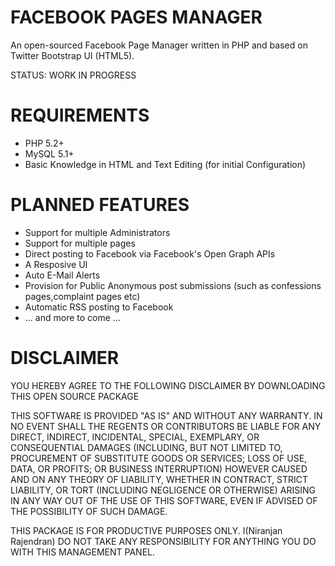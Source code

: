 FACEBOOK PAGES MANAGER
======================

An open-sourced Facebook Page Manager written in PHP and based on Twitter Bootstrap UI (HTML5).

STATUS: WORK IN PROGRESS

REQUIREMENTS
============

* PHP 5.2+
* MySQL 5.1+
* Basic Knowledge in HTML and Text Editing (for initial Configuration)

PLANNED FEATURES
================

* Support for multiple Administrators
* Support for multiple pages
* Direct posting to Facebook via Facebook's Open Graph APIs
* A Resposive UI
* Auto E-Mail Alerts
* Provision for Public Anonymous post submissions (such as confessions pages,complaint pages etc)
* Automatic RSS posting to Facebook
* ... and more to come ...

DISCLAIMER
==========

YOU HEREBY AGREE TO THE FOLLOWING DISCLAIMER BY DOWNLOADING THIS OPEN SOURCE PACKAGE

THIS SOFTWARE IS PROVIDED "AS IS" AND WITHOUT ANY WARRANTY. IN NO EVENT SHALL THE REGENTS OR CONTRIBUTORS BE LIABLE FOR ANY DIRECT, INDIRECT, INCIDENTAL, SPECIAL, EXEMPLARY, OR CONSEQUENTIAL DAMAGES (INCLUDING, BUT NOT LIMITED TO, PROCUREMENT OF SUBSTITUTE GOODS OR SERVICES; LOSS OF USE, DATA, OR PROFITS; OR BUSINESS INTERRUPTION)
HOWEVER CAUSED AND ON ANY THEORY OF LIABILITY, WHETHER IN CONTRACT, STRICT LIABILITY, OR TORT (INCLUDING NEGLIGENCE OR OTHERWISE) ARISING IN ANY WAY OUT OF THE USE OF THIS SOFTWARE, EVEN IF ADVISED OF THE POSSIBILITY OF SUCH DAMAGE.

THIS PACKAGE IS FOR PRODUCTIVE PURPOSES ONLY. I(Niranjan Rajendran) DO NOT TAKE ANY RESPONSIBILITY FOR ANYTHING YOU DO WITH THIS MANAGEMENT PANEL.

